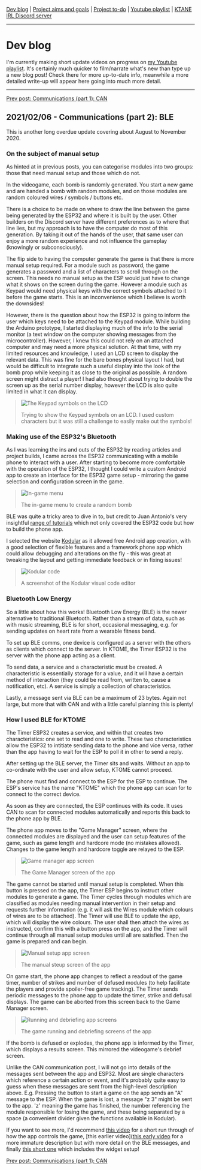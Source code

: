 [Dev blog](devblog.md) | [Project aims and goals](goals.md) | [Project to-do](todo.md) | [Youtube playlist](https://www.youtube.com/watch?v=8m7peVlW2mE&list=PLJqFvAhkcSkkks42zClG5WlvO1khFZCKK) | [KTANE IRL Discord server](https://discord.com/channels/711013430575890432)

---

# Dev blog
I'm currently making short update videos on progress on [my Youtube playlist](https://www.youtube.com/watch?v=8m7peVlW2mE&list=PLJqFvAhkcSkkks42zClG5WlvO1khFZCKK). It's certainly much quicker to film/narrate what's new than type up a new blog post! Check there for more up-to-date info, meanwhile a more detailed write-up will appear here going into much more detail.

---

[Prev post: Communications (part 1): CAN](devblog_3.md)

## 2021/02/06 - Communications (part 2): BLE
This is another long overdue update covering about August to November 2020.

### On the subject of manual setup
As hinted at in previous posts, you can categorise modules into two groups: those that need manual setup and those which do not.

In the videogame, each bomb is randomly generated. You start a new game and are handed a bomb with random modules, and on those modules are random coloured wires / symbols / buttons etc.

There is a choice to be made on where to draw the line between the game being generated by the ESP32 and where it is built by the user. Other builders on the Discord server have different preferences as to where that line lies, but my approach is to have the computer do most of this generation. By taking it out of the hands of the user, that same user can enjoy a more random experience and not influence the gameplay (knowingly or subconsciously).

The flip side to having the computer generate the game is that there is more manual setup required.  For a module such as password, the game generates a password and a list of characters to scroll through on the screen. This needs no manual setup as the ESP would just have to change what it shows on the screen during the game. However a module such as Keypad would need physical keys with the correct symbols attached to it before the game starts. This is an inconvenience which I believe is worth the downsides!

However, there is the question about how the ESP32 is going to inform the user which keys need to be attached to the Keypad module. While building the Arduino prototype, I started displaying much of the info to the serial monitor (a text window on the computer showing messages from the microcontroller). However, I knew this could not rely on an attached computer and may need a more physical solution. At that time, with my limited resources and knowledge, I used an LCD screen to display the relevant data. This was fine for the bare bones physical layout I had, but would be difficult to integrate such a useful display into the look of the bomb prop while keeping it as close to the original as possible. A random screen might distract a player! I had also thought about trying to double the screen up as the serial number display, however the LCD is also quite limited in what it can display.

> ![The Keypad symbols on the LCD](https://i.imgur.com/2fTtbNI.jpg)
> 
> Trying to show the Keypad symbols on an LCD. I used custom characters but it was still a challenge to easily make out the symbols!

### Making use of the ESP32's Bluetooth

As I was learning the ins and outs of the ESP32 by reading articles and project builds, I came across the ESP32 communicating with a mobile phone to interact with a user. After starting to become more comfortable with the operation of the ESP32, I thought I could write a custom Android app to create an interface for the ESP32 game setup - mirroring the game selection and configuration screen in the game.

> ![In-game menu](https://i.imgur.com/ygBRZrX.jpg)
> 
> The in-game menu to create a random bomb

BLE was quite a tricky area to dive in to, but credit to Juan Antonio's very insightful [range of tutorials](https://community.appinventor.mit.edu/t/ble-esp32-bluetooth-send-receive-arduino-ide/1980/17) which not only covered the ESP32 code but how to build the phone app.

I selected the website [Kodular](https://creator.kodular.io/) as it allowed free Android app creation, with a good selection of flexible features and a framework phone app which could allow debugging and alterations on the fly - this was great at tweaking the layout and getting immediate feedback or in fixing issues!

> ![Kodular code](https://i.imgur.com/D52mQrh.png)
> 
> A screenshot of the Kodular visual code editor

### Bluetooth Low Energy

So a little about how this works! Bluetooth Low Energy (BLE) is the newer alternative to traditional Bluetooth. Rather than a stream of data, such as with music streaming, BLE is for short, occasional messaging, e.g. for sending updates on heart rate from a wearable fitness band.

To set up BLE comms, one device is configured as a server with the others as clients which connect to the server. In KTOME, the Timer ESP32 is the server with the phone app acting as a client.

To send data, a service and a characteristic must be created. A characteristic is essentially storage for a value, and it will have a certain method of interaction (they could be read from, written to, cause a notification, etc). A service is simply a collection of characteristics.

Lastly, a message sent via BLE can be a maximum of 23 bytes. Again not large, but more that with CAN and with a little careful planning this is plenty!

### How I used BLE for KTOME

The Timer ESP32 creates a service, and within that creates two characteristics: one set to read and one to write. These two characteristics allow the ESP32 to intitiate sending data to the phone and vice versa, rather than the app having to wait for the ESP to poll it in other to send a reply.

After setting up the BLE server, the Timer sits and waits. Without an app to co-ordinate with the user and allow setup, KTOME cannot proceed.

The phone must find and connect to the ESP for the ESP to continue. The ESP's service has the name "KTOME" which the phone app can scan for to connect to the correct device.

As soon as they are connected, the ESP continues with its code. It uses CAN to scan for connected modules automatically and reports this back to the phone app by BLE.

The phone app moves to the "Game Manager" screen, where the connected modules are displayed and the user can setup features of the game, such as game length and hardcore mode (no mistakes allowed). Changes to the game length and hardcore toggle are relayed to the ESP.

> ![Game manager app screen](https://i.imgur.com/aNrU6oG.png)
> 
> The Game Manager screen of the app

The game cannot be started until manual setup is completed. When this button is pressed on the app, the Timer ESP begins to instruct other modules to generate a game. The Timer cycles through modules which are classified as modules needing manual intervention in their setup and requests further information (e.g. it will ask the Wires module which colours of wires are to be attached). The Timer will use BLE to update the app, which will display the wire colours. The user shall then attach the wires as instructed, confirm this with a button press on the app, and the Timer will continue through all manual setup modules until all are satisfied. Then the game is prepared and can begin.

> ![Manual setup app screen](https://i.imgur.com/lQS5eTz.png)
> 
> The manual steup screen of the app

On game start, the phone app changes to reflect a readout of the game timer, number of strikes and number of defused modules (to help facilitate the players and provide spoiler-free game tracking). The Timer sends periodic messages to the phone app to update the timer, strike and defusal displays. The game can be aborted from this screen back to the Game Manager screen.

> ![Running and debriefing app screens](https://i.imgur.com/vVIeJH9.png)
> 
> The game running and debriefing screens of the app

If the bomb is defused or explodes, the phone app is informed by the Timer, which displays a results screen. This mirrored the videogame's debrief screen.

Unlike the CAN communication post, I will not go into details of the messages sent between the app and ESP32. Most are single characters which reference a certain action or event, and it's probably quite easy to guess when these messages are sent from the high-level description above.
E.g. Pressing the button to start a game on the app sends an "A" message to the ESP.
When the game is lost, a message "z 3" might be sent to the app. 'z' meaning the game has finished, the number referencing the module responsible for losing the game, and these being separated by a space (a convenient divider given the functions available in Kodular).

If you want to see more, I'd recommend [this video](https://www.youtube.com/watch?v=KqHBs5UcY2M) for a short run through of how the app controls the game, [this earlier video]([this early video](https://www.youtube.com/watch?v=9nwYC-B_rjc) for a more immature description but with more detail on the BLE messages, and finally [this short one](https://www.youtube.com/watch?v=DGMcetRa-00) which includes the widget setup!

[Prev post: Communications (part 1): CAN](devblog_3.md)
